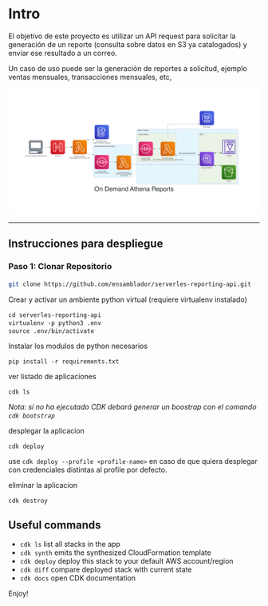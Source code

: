 # Intro

El objetivo de este proyecto es utilizar un API request para solicitar la generación de un reporte (consulta sobre datos en S3 ya catalogados) y enviar ese resultado a un correo. 

Un caso de uso puede ser la generación de reportes a solicitud, ejemplo ventas mensuales, transacciones mensuales, etc,

!["diagrama"](on_demand_athena_reports.png)

---

## Instrucciones para despliegue

### Paso 1: Clonar Repositorio

```zsh 
git clone https://github.com/ensamblador/serverles-reporting-api.git
```

Crear y activar un ambiente python virtual
(requiere virtualenv instalado)
```
cd serverles-reporting-api
virtualenv -p python3 .env
source .env/bin/activate
```
Instalar los modulos de python necesarios

```
pip install -r requirements.txt
```

ver listado de aplicaciones

```
cdk ls
```

*Nota: si no ha ejecutado CDK debará generar un boostrap con el comando `cdk bootstrap`*

desplegar la aplicacion

```
cdk deploy
```

use `cdk deploy --profile <profile-name>` en caso de que quiera desplegar con credenciales distintas al profile por defecto.

eliminar la aplicacion

```
cdk destroy
```



## Useful commands

 * `cdk ls`          list all stacks in the app
 * `cdk synth`       emits the synthesized CloudFormation template
 * `cdk deploy`      deploy this stack to your default AWS account/region
 * `cdk diff`        compare deployed stack with current state
 * `cdk docs`        open CDK documentation

Enjoy!
